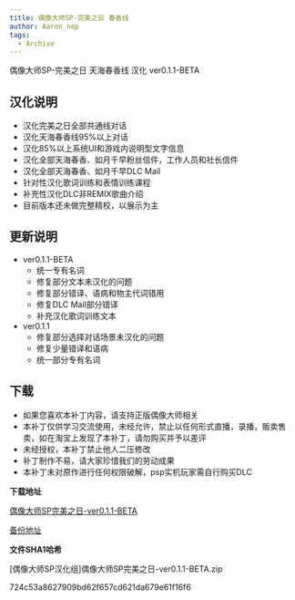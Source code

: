 ```yaml
---
title: 偶像大师SP-完美之日 春香线
author: Aaron_nep
tags:
  - Archive
---
```


偶像大师SP-完美之日 天海春香线 汉化 ver0.1.1-BETA 

## 汉化说明

- 汉化完美之日全部共通线对话
- 汉化天海春香线95%以上对话
- 汉化85%以上系统UI和游戏内说明型文字信息
- 汉化全部天海春香、如月千早粉丝信件，工作人员和社长信件
- 汉化全部天海春香、如月千早DLC Mail
- 针对性汉化歌词训练和表情训练课程
- 补充性汉化DLC非REMIX歌曲介绍
- 目前版本还未做完整精校，以展示为主

## 更新说明

- ver0.1.1-BETA
  - 统一专有名词
  - 修复部分文本未汉化的问题
  - 修复部分错译、语病和物主代词错用
  - 修复DLC Mail部分错译
  - 补充汉化歌词训练文本
- ver0.1.1
  - 修复部分选择对话场景未汉化的问题
  - 修复少量错译和语病
  - 统一部分专有名词

## 下载

-  如果您喜欢本补丁内容，请支持正版偶像大师相关
- 本补丁仅供学习交流使用，未经允许，禁止以任何形式直播，录播，贩卖售卖，如在淘宝上发现了本补丁，请勿购买并予以差评
- 未经授权，本补丁禁止他人二压修改
- 补丁制作不易，请大家珍惜我们的劳动成果
- 本补丁未对原作进行任何权限破解，psp实机玩家需自行购买DLC

**下载地址**

[偶像大师SP完美之日-ver0.1.1-BETA](https://mega.nz/file/r4MxyZyA#zIdVRYO84F6-8st_lT4wtpBAReDb-gL-ANGjddsTPWo)

[备份地址](https://onedrive.live.com/embed?resid=A0979A2B3CBCD633%21131&authkey=!ABNpr_M_qrjdNjs)

**文件SHA1哈希**

[偶像大师SP汉化组]偶像大师SP完美之日-ver0.1.1-BETA.zip

724c53a8627909bd62f657cd621da679e61f16f6

